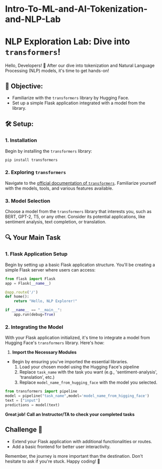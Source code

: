 # Intro-To-ML-and-AI-Tokenization-and-NLP-Lab
 
# NLP Exploration Lab: Dive into `transformers`!

Hello, Developers! 🎉 After our dive into tokenization and Natural Language Processing (NLP) models, it's time to get hands-on!

## 🚀 **Objective:**

- Familiarize with the `transformers` library by Hugging Face.
- Set up a simple Flask application integrated with a model from the library.

## 🛠 **Setup**:

### 1. **Installation**

Begin by installing the `transformers` library:
```bash
pip install transformers
```

### 2. Exploring `transformers`

Navigate to the [official documentation of `transformers`](https://huggingface.co/docs/transformers/index). Familiarize yourself with the models, tools, and various features available.

### 3. Model Selection

Choose a model from the `transformers` library that interests you, such as BERT, GPT-2, T5, or any other. Consider its potential applications, like sentiment analysis, text completion, or translation.

## 🔍 **Your Main Task**

### 1. Flask Application Setup

Begin by setting up a basic Flask application structure. You'll be creating a simple Flask server where users can access:

```python
from flask import Flask
app = Flask(__name__)

@app.route('/')
def home():
    return "Hello, NLP Explorer!"

if __name__ == "__main__":
    app.run(debug=True)
```
### 2. Integrating the Model

With your Flask application initialized, it's time to integrate a model from Hugging Face's `transformers` library. Here's how:

1. **Import the Necessary Modules**

  - Begin by ensuring you've imported the essential libraries.
    1. Load your chosen model using the Hugging Face's pipeline
    2. Replace `task_name` with the task you want (e.g., 'sentiment-analysis', 'translation', etc.)
    3. Replace `model_name_from_hugging_face` with the model you selected.

   ```python
   from transformers import pipeline
   model = pipeline("task_name",model='model_name_from_higging_face')
   text = ["input"]
   predictions = model(text)
```

 ****Great job!****
  ****Call an Instructor/TA to check your completed tasks****

## Challenge 🌟
 - Extend your Flask application with additional functionalities or routes.
 - Add a basic frontend for better user interactivity.

Remember, the journey is more important than the destination. Don't hesitate to ask if you're stuck. Happy coding! 🎉
